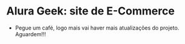 # Alura Geek: site de E-Commerce

- Pegue um café, logo mais vai haver mais atualizações do projeto. Aguardem!!!
